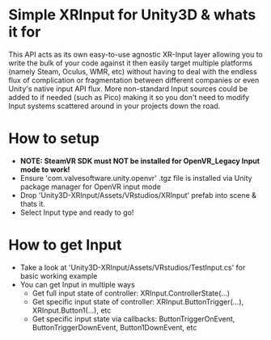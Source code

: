 # Simple XRInput for Unity3D & whats it for
This API acts as its own easy-to-use agnostic XR-Input layer allowing you to write the bulk of your code against it then easily target multiple platforms (namely Steam, Oculus, WMR, etc) without having to deal with the endless flux of complication or fragmentation between different companies or even Unity's native input API flux. More non-standard Input sources could be added to if needed (such as Pico) making it so you don't need to modify Input systems scattered around in your projects down the road.

# How to setup
* <b>NOTE: SteamVR SDK must NOT be installed for OpenVR_Legacy Input mode to work!</b>
* Ensure 'com.valvesoftware.unity.openvr' .tgz file is installed via Unity package manager for OpenVR input mode
* Drop 'Unity3D-XRInput/Assets/VRstudios/XRInput' prefab into scene & thats it.
* Select Input type and ready to go!

# How to get Input
* Take a look at 'Unity3D-XRInput/Assets/VRstudios/TestInput.cs' for basic working example
* You can get Input in multiple ways
    * Get full input state of controller: XRInput.ControllerState(...)
    * Get specific input state of controller: XRInput.ButtonTrigger(...), XRInput.Button1(...), etc
    * Get specific input state via callbacks: ButtonTriggerOnEvent, ButtonTriggerDownEvent, Button1DownEvent, etc